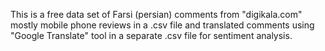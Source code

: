 This is a free data set of Farsi (persian) comments from "digikala.com" mostly mobile phone reviews in a .csv file and translated comments using "Google Translate" tool in a separate .csv file for sentiment analysis.
